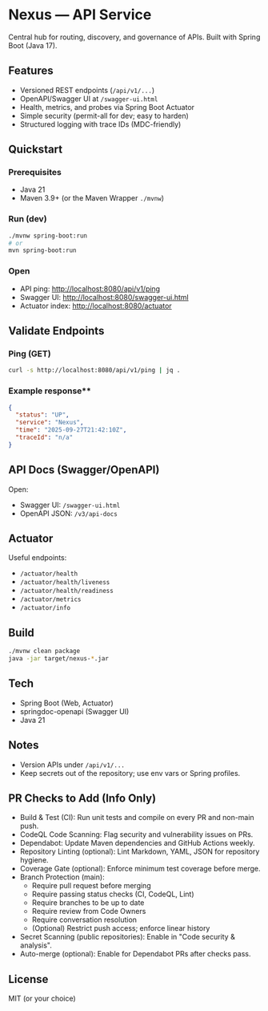 # Nexus — API Service

Central hub for routing, discovery, and governance of APIs. Built with Spring Boot
(Java 17).

## Features

- Versioned REST endpoints (`/api/v1/...`)
- OpenAPI/Swagger UI at `/swagger-ui.html`
- Health, metrics, and probes via Spring Boot Actuator
- Simple security (permit-all for dev; easy to harden)
- Structured logging with trace IDs (MDC-friendly)

## Quickstart

### Prerequisites

- Java 21
- Maven 3.9+ (or the Maven Wrapper `./mvnw`)

### Run (dev)

```bash
./mvnw spring-boot:run
# or
mvn spring-boot:run
```

### Open

- API ping: <http://localhost:8080/api/v1/ping>
- Swagger UI: <http://localhost:8080/swagger-ui.html>
- Actuator index: <http://localhost:8080/actuator>

## Validate Endpoints

### Ping (GET)

```bash
curl -s http://localhost:8080/api/v1/ping | jq .
```

### Example response\*\*

```json
{
  "status": "UP",
  "service": "Nexus",
  "time": "2025-09-27T21:42:10Z",
  "traceId": "n/a"
}
```

## API Docs (Swagger/OpenAPI)

Open:

- Swagger UI: `/swagger-ui.html`
- OpenAPI JSON: `/v3/api-docs`

## Actuator

Useful endpoints:

- `/actuator/health`
- `/actuator/health/liveness`
- `/actuator/health/readiness`
- `/actuator/metrics`
- `/actuator/info`

## Build

```bash
./mvnw clean package
java -jar target/nexus-*.jar
```

## Tech

- Spring Boot (Web, Actuator)
- springdoc-openapi (Swagger UI)
- Java 21

## Notes

- Version APIs under `/api/v1/...`
- Keep secrets out of the repository; use env vars or Spring profiles.

## PR Checks to Add (Info Only)

- Build & Test (CI): Run unit tests and compile on every PR and non-main push.
- CodeQL Code Scanning: Flag security and vulnerability issues on PRs.
- Dependabot: Update Maven dependencies and GitHub Actions weekly.
- Repository Linting (optional): Lint Markdown, YAML, JSON for repository hygiene.
- Coverage Gate (optional): Enforce minimum test coverage before merge.
- Branch Protection (main):
  - Require pull request before merging
  - Require passing status checks (CI, CodeQL, Lint)
  - Require branches to be up to date
  - Require review from Code Owners
  - Require conversation resolution
  - (Optional) Restrict push access; enforce linear history
- Secret Scanning (public repositories): Enable in "Code security & analysis".
- Auto-merge (optional): Enable for Dependabot PRs after checks pass.

## License

MIT (or your choice)
